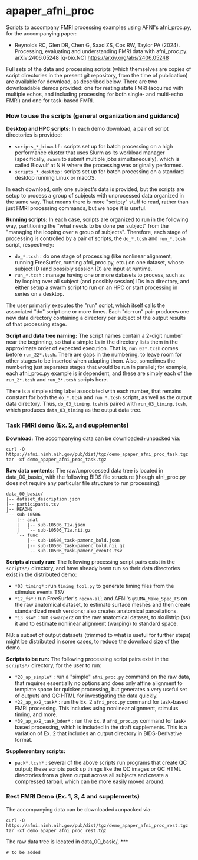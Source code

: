 # apaper_afni_proc
Scripts to accompany FMRI processing examples using AFNI's afni_proc.py, 
for the accompanying paper:
+   Reynolds RC, Glen DR, Chen G, Saad ZS, Cox RW, Taylor PA (2024). 
    Processing, evaluating and understanding FMRI data with afni_proc.py.  
    arXiv:2406.05248 [q-bio.NC]
    https://arxiv.org/abs/2406.05248

Full sets of the data and processing scripts (which themselves are copies
of script directories in the present git repository, from the time of 
publication) are available for download, as described below. There are two
downloadable demos provided: one for resting state FMRI (acquired with multiple
echos, and including processing for both single- and multi-echo FMRI) 
and one for task-based FMRI.

### How to use the scripts (general organization and guidance)

**Desktop and HPC scripts:**
In each demo download, a pair of script directories is provided:
* `scripts_*_biowulf` : scripts set up for batch processing on a high
  performance cluster that uses Slurm as its workload manager (specifically,
  `swarm` to submit multiple jobs simultaneously), which is called Biowulf
  at NIH where the processing was originally performed.
* `scripts_*_desktop` : scripts set up for batch processing on a standard
  desktop running Linux or macOS.

In each download, only one subject's data is provided, but 
the scripts are setup to process a group of subjects with unprocessed 
data organized in the same way. That means there is more "scripty" stuff
to read, rather than just FMRI processing commands, but we hope it is 
useful.

**Running scripts:**
In each case, scripts are organized to run in the following way, partitioning
the "what needs to be done per subject" from the "managing the looping over
a group of subjects". Therefore, each stage of processing is controlled by
a pair of scripts, the `do_*.tcsh` and `run_*.tcsh` script, respectively:
* `do_*.tcsh` : do one stage of processing (like nonlinear alignment,
  running FreeSurfer, running afni_proc.py, etc.) on one dataset, whose
  subject ID (and possibly session ID) are input at runtime.
* `run_*.tcsh` : manage having one or more datasets to process, such as
  by looping over all subject (and possibly session) IDs in a directory, and
  either setup a swarm script to run on an HPC or start processing in series
  on a desktop.
   
The user primarily executes the "run" script, which itself calls the associated
"do" script one or more times. Each "do-run" pair produces one new data directory
containing a directory per subject of the output results of that processing
stage.

**Script and data tree naming:**
The script names contain a 2-digit number near the beginning, so that a simple `ls` 
in the directory lists them in the approximate order of expected execution. That is, 
`run_03*.tcsh` comes before `run_22*.tcsh`. There are gaps in the numbering, 
to leave room for other stages to be inserted when adapting them. Also, sometimes
the numbering just separates stages that would be run in parallel; for example,
each afni_proc.py example is independent, and these are simply each of the
`run_2*.tcsh` and `run_3*.tcsh` scripts here.

There is a simple string label associated with each number, that remains constant
for both the `do_*.tcsh` and `run_*.tcsh` scripts, as well as the output data
directory.  Thus, `do_03_timing.tcsh` is paired with `run_03_timing.tcsh`, which 
produces `data_03_timing` as the output data tree.


### Task FMRI demo (Ex. 2, and supplements)

**Download:**
The accompanying data can be downloaded+unpacked via:
```
curl -O https://afni.nimh.nih.gov/pub/dist/tgz/demo_apaper_afni_proc_task.tgz
tar -xf demo_apaper_afni_proc_task.tgz
```

**Raw data contents:**
The raw/unprocessed data tree is located in data_00_basic/, 
with the following BIDS file structure (though afni_proc.py 
does not require any particular file structure to run processing):
```
data_00_basic/
|-- dataset_description.json
|-- participants.tsv
|-- README
`-- sub-10506
    |-- anat
    |   |-- sub-10506_T1w.json
    |   `-- sub-10506_T1w.nii.gz
    `-- func
        |-- sub-10506_task-pamenc_bold.json
        |-- sub-10506_task-pamenc_bold.nii.gz
        `-- sub-10506_task-pamenc_events.tsv
```

**Scripts already run:**
The following processing script pairs exist in the `scripts*/` directory, and
have already been run so their data directories exist in the distributed demo:
* `*03_timing*` : run `timing_tool.py` to generate timing files from the
  stimulus events TSV
* `*12_fs*` : run FreeSurfer's `recon-all` and AFNI's `@SUMA_Make_Spec_FS`
  on the raw anatomical dataset, to estimate surface meshes and then create
  standardized mesh versions; also creates anatomical parcellations.
* `*13_ssw*` : run `sswarper2` on the raw anatomical dataset, to skullstrip
  (ss) it and to estimate nonlinear alignment (warping) to standard space.
  
NB: a subset of output datasets (trimmed to what is useful for further steps)
might be distributed in some cases, to reduce the download size of the demo. 

**Scripts to be run:**
The following processing script pairs exist in the `scripts*/` directory, for
the user to run:
* `*20_ap_simple*` : run a "simple" `afni_proc.py` command on the raw data,
  that requires essentially no options and does only affine alignment to
  template space for quicker processing, but generates a very useful set of
  outputs and QC HTML for investigating the data quickly.
* `*22_ap_ex2_task*` : run the Ex. 2 `afni_proc.py` command for task-based
  FMRI processing. This includes using nonlinear alignment, stimulus timing,
  and more.
* `*39_ap_ex9_task_bder*` : run the Ex. 9 `afni_proc.py` command for task-based
  processing, which is included in the draft supplements. This is a variation
  of Ex. 2 that includes an output directory in BIDS-Derivative format.

**Supplementary scripts:**
* `pack*.tcsh*` : several of the above scripts run programs that create QC output;
  these scripts pack up things like the QC images or QC HTML directories from
  a given output across all subjects and create a compressed tarball, which can be
  more easily moved around.

### Rest FMRI Demo (Ex. 1, 3, 4 and supplements)

The accompanying data can be downloaded+unpacked via:
```
curl -O https://afni.nimh.nih.gov/pub/dist/tgz/demo_apaper_afni_proc_rest.tgz
tar -xf demo_apaper_afni_proc_rest.tgz
```

The raw data tree is located in data_00_basic/, \*\*\*
```
# to be added
```

